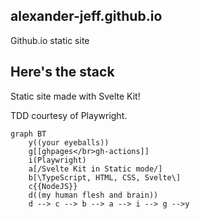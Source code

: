 alexander-jeff.github.io
---
Github.io static site

## Here's the stack

Static site made with Svelte Kit!

TDD courtesy of Playwright.

```mermaid
graph BT
    y((your eyeballs))
    g[[ghpages</br>gh-actions]]
    i(Playwright)
    a[/Svelte Kit in Static mode/]
    b[\TypeScript, HTML, CSS, Svelte\]
    c{{NodeJS}}
    d((my human flesh and brain))
    d --> c --> b --> a --> i --> g -->y
```
